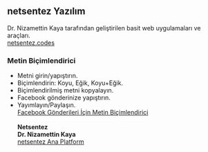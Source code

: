 ## netsentez Yazılım
Dr. Nizamettin Kaya tarafından geliştirilen basit web uygulamaları ve araçları.<br>
[netsentez.codes](https://netsentez.codes/)

### Metin Biçimlendirici
- Metni girin/yapıştırın.
- Biçimlendirin: Koyu, Eğik, Koyu+Eğik.
- Biçimlendirilmiş metni kopyalayın.
- Facebook gönderinize yapıştırın.
- Yayımlayın/Paylaşın.<br>
[Facebook Gönderileri İçin Metin Biçimlendirici](https://netsentez.codes/metin-bicimlendirici.html/) <br><br>
**Netsentez**<br>
**Dr. Nizamettin Kaya**<br>
[netsentez Ana Platform](https://netsentez.com/)
  
